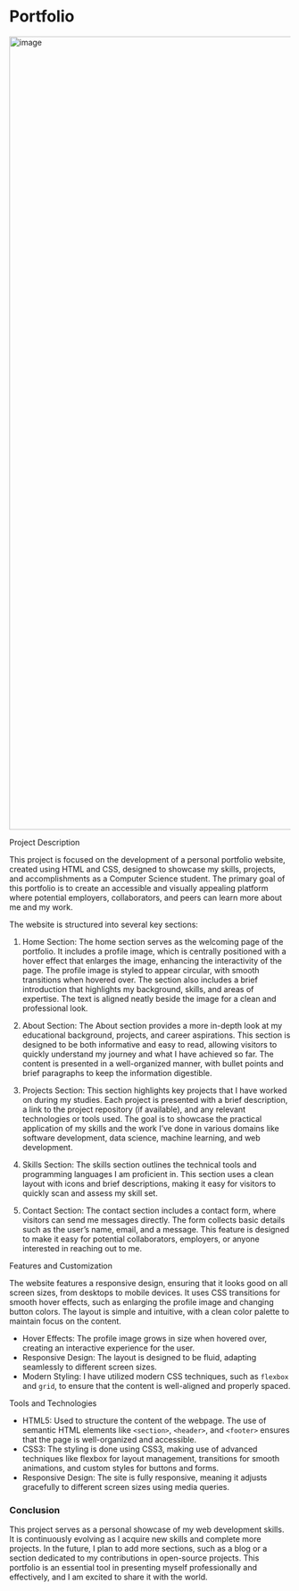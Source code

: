 # Portfolio
<img width="1420" alt="image" src="https://github.com/user-attachments/assets/1e781162-ba52-424b-b77b-7b7eeaead213" />

Project Description

This project is focused on the development of a personal portfolio website, created using HTML and CSS, designed to showcase my skills, projects, and accomplishments as a Computer Science student. The primary goal of this portfolio is to create an accessible and visually appealing platform where potential employers, collaborators, and peers can learn more about me and my work.

The website is structured into several key sections:

1. Home Section: The home section serves as the welcoming page of the portfolio. It includes a profile image, which is centrally positioned with a hover effect that enlarges the image, enhancing the interactivity of the page. The profile image is styled to appear circular, with smooth transitions when hovered over. The section also includes a brief introduction that highlights my background, skills, and areas of expertise. The text is aligned neatly beside the image for a clean and professional look.

2. About Section: The About section provides a more in-depth look at my educational background, projects, and career aspirations. This section is designed to be both informative and easy to read, allowing visitors to quickly understand my journey and what I have achieved so far. The content is presented in a well-organized manner, with bullet points and brief paragraphs to keep the information digestible.

3. Projects Section: This section highlights key projects that I have worked on during my studies. Each project is presented with a brief description, a link to the project repository (if available), and any relevant technologies or tools used. The goal is to showcase the practical application of my skills and the work I’ve done in various domains like software development, data science, machine learning, and web development.

4. Skills Section: The skills section outlines the technical tools and programming languages I am proficient in. This section uses a clean layout with icons and brief descriptions, making it easy for visitors to quickly scan and assess my skill set.

5. Contact Section: The contact section includes a contact form, where visitors can send me messages directly. The form collects basic details such as the user’s name, email, and a message. This feature is designed to make it easy for potential collaborators, employers, or anyone interested in reaching out to me.

 Features and Customization

The website features a responsive design, ensuring that it looks good on all screen sizes, from desktops to mobile devices. It uses CSS transitions for smooth hover effects, such as enlarging the profile image and changing button colors. The layout is simple and intuitive, with a clean color palette to maintain focus on the content.

- Hover Effects: The profile image grows in size when hovered over, creating an interactive experience for the user.
- Responsive Design: The layout is designed to be fluid, adapting seamlessly to different screen sizes.
- Modern Styling: I have utilized modern CSS techniques, such as `flexbox` and `grid`, to ensure that the content is well-aligned and properly spaced.

Tools and Technologies

- HTML5: Used to structure the content of the webpage. The use of semantic HTML elements like `<section>`, `<header>`, and `<footer>` ensures that the page is well-organized and accessible.
- CSS3: The styling is done using CSS3, making use of advanced techniques like flexbox for layout management, transitions for smooth animations, and custom styles for buttons and forms.
- Responsive Design: The site is fully responsive, meaning it adjusts gracefully to different screen sizes using media queries.

### Conclusion

This project serves as a personal showcase of my web development skills. It is continuously evolving as I acquire new skills and complete more projects. In the future, I plan to add more sections, such as a blog or a section dedicated to my contributions in open-source projects. This portfolio is an essential tool in presenting myself professionally and effectively, and I am excited to share it with the world.



